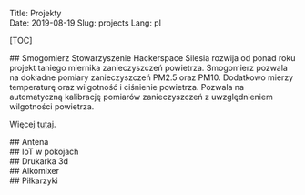 Title: Projekty  
Date: 2019-08-19
Slug: projects
Lang: pl

[TOC]

<div class="cell" markdown="1">
## Smogomierz
Stowarzyszenie Hackerspace Silesia rozwija od ponad roku projekt taniego miernika zanieczyszczeń powietrza. Smogomierz pozwala na dokładne pomiary zanieczyszczeń PM2.5 oraz PM10. Dodatkowo mierzy temperaturę oraz wilgotność i ciśnienie powietrza. Pozwala na automatyczną kalibrację pomiarów zanieczyszczeń z uwzględnieniem wilgotności powietrza.

Więcej [tutaj](/smogomierz/).
</div>

<div class="cell" markdown="1">
## Antena
</div>

<div class="cell" markdown="1">
## IoT w pokojach
</div>

<div class="cell" markdown="1">
## Drukarka 3d
</div>

<div class="cell" markdown="1">
## Alkomixer
</div>

<div class="cell" markdown="1">
## Piłkarzyki
</div>

